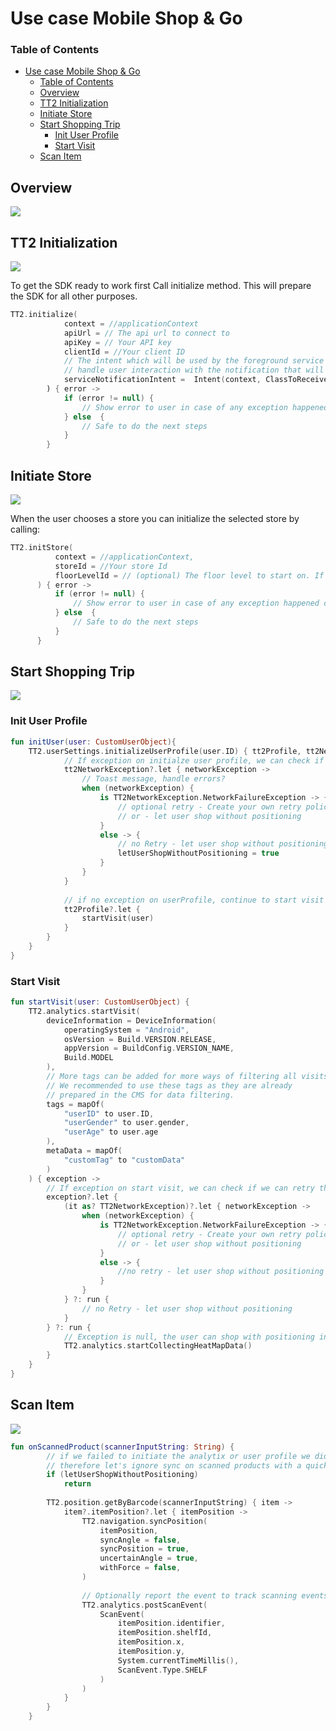 # Use case Mobile Shop & Go
### Table of Contents
- [Use case Mobile Shop \& Go](#use-case-mobile-shop--go)
    - [Table of Contents](#table-of-contents)
  - [Overview](#overview)
  - [TT2 Initialization](#tt2-initialization)
  - [Initiate Store](#initiate-store)
  - [Start Shopping Trip](#start-shopping-trip)
    - [Init User Profile](#init-user-profile)
    - [Start Visit](#start-visit)
  - [Scan Item](#scan-item)
  
## Overview
<img align="top" src="res/usecases/Integration%20Overview.svg">

## TT2 Initialization
<img align="top" src="res/usecases/Initialization.svg">

To get the SDK ready to work first Call initialize method. This will prepare the SDK for all other purposes. 

```kotlin
TT2.initialize(
            context = //applicationContext
            apiUrl = // The api url to connect to
            apiKey = // Your API key
            clientId = //Your client ID
            // The intent which will be used by the foreground service running the positioning logic, it will also 
            // handle user interaction with the notification that will be displayed in the notification center when the app is in background.
            serviceNotificationIntent =  Intent(context, ClassToReceiveIntent::class.java) 
        ) { error ->
            if (error != null) {
                // Show error to user in case of any exception happened during initialization including network exception
            } else  {
                // Safe to do the next steps
            }
        }
```

## Initiate Store

<img align="top" src="res/usecases/Initiate%20Store.svg">

When the user chooses a store you can initialize the selected store by calling:

  ```kotlin
  TT2.initStore(
            context = //applicationContext,
            storeId = //Your store Id
            floorLevelId = // (optional) The floor level to start on. If not set the SDK will init the default floorLevel configured in the CMS
        ) { error ->
            if (error != null) {
                // Show error to user in case of any exception happened during initialization including network exception
            } else  {
                // Safe to do the next steps
            }
        }
  ```


## Start Shopping Trip
<img align="top" src="res/usecases/Start%20Shopping%20Trip.svg">

### Init User Profile
```kotlin
fun initUser(user: CustomUserObject){
    TT2.userSettings.initializeUserProfile(user.ID) { tt2Profile, tt2NetworkException ->
            // If exception on initialze user profile, we can check if could try this request again
            tt2NetworkException?.let { networkException ->
                // Toast message, handle errors?
                when (networkException) {
                    is TT2NetworkException.NetworkFailureException -> {
                        // optional retry - Create your own retry policy
                        // or - let user shop without positioning
                    }
                    else -> {
                        // no Retry - let user shop without positioning
                        letUserShopWithoutPositioning = true
                    }
                }
            }
​
            // if no exception on userProfile, continue to start visit
            tt2Profile?.let {
                startVisit(user)
            }
        }
    }
}

```
### Start Visit

```kotlin
fun startVisit(user: CustomUserObject) {
    TT2.analytics.startVisit(
        deviceInformation = DeviceInformation(
            operatingSystem = "Android",
            osVersion = Build.VERSION.RELEASE,
            appVersion = BuildConfig.VERSION_NAME,
            Build.MODEL
        ),
        // More tags can be added for more ways of filtering all visits. 
        // We recommended to use these tags as they are already 
        // prepared in the CMS for data filtering.
        tags = mapOf(
            "userID" to user.ID,
            "userGender" to user.gender,
            "userAge" to user.age 
        ),
        metaData = mapOf(
            "customTag" to "customData"
        )
    ) { exception ->
        // If exception on start visit, we can check if we can retry this request
        exception?.let {
            (it as? TT2NetworkException)?.let { networkException ->
                when (networkException) {
                    is TT2NetworkException.NetworkFailureException -> {
                        // optional retry - Create your own retry policy 
                        // or - let user shop without positioning
                    }
                    else -> {
                        //no retry - let user shop without positioning
                    }
                }
            } ?: run {
                // no Retry - let user shop without positioning            
            }
        } ?: run {
            // Exception is null, the user can shop with positioning in the background
            TT2.analytics.startCollectingHeatMapData()
        }
    }
}
```

## Scan Item
<img align="top" src="res/usecases/Scan%20Item.svg">

```kotlin
fun onScannedProduct(scannerInputString: String) {
        // if we failed to initiate the analytix or user profile we did not start the navigation, 
        // therefore let's ignore sync on scanned products with a quick return
        if (letUserShopWithoutPositioning)
            return
        
        TT2.position.getByBarcode(scannerInputString) { item ->
            item?.itemPosition?.let { itemPosition ->
                TT2.navigation.syncPosition(
                    itemPosition,
                    syncAngle = false,
                    syncPosition = true,
                    uncertainAngle = true,
                    withForce = false,
                )
​
                // Optionally report the event to track scanning events in the analytics.
                TT2.analytics.postScanEvent(
                    ScanEvent(
                        itemPosition.identifier,
                        itemPosition.shelfId,
                        itemPosition.x,
                        itemPosition.y,
                        System.currentTimeMillis(),
                        ScanEvent.Type.SHELF
                    )
                )
            }
        }
    }
​
```